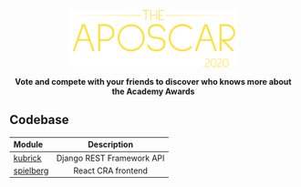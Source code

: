 <p align="center">
    <img height=100 src="https://raw.githubusercontent.com/lab-quatro/aposcar/main/aposcar_logo.svg"/>
</p>

<p align="center">
    <strong>Vote and compete with your friends to discover who knows more about the Academy Awards</strong>
</p>

## Codebase
| Module                |      Description          |
| :-------------------- | :-----------------------: |
| [kubrick](modules/kubrick) | Django REST Framework API |
| [spielberg](modules/spielberg) | React CRA frontend |
